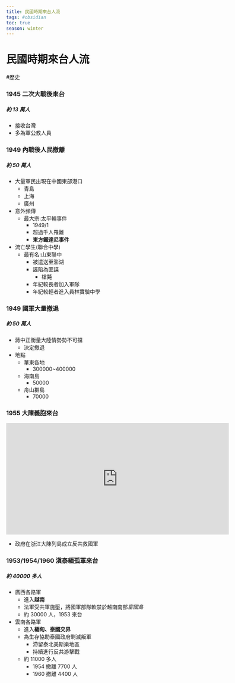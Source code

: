 ```yaml
---
title: 民國時期來台人流
tags: #obsidian
toc: true
season: winter
---
```

# 民國時期來台人流
#歷史

### 1945 二次大戰後來台
##### 約 13 萬人
- 接收台灣
- 多為軍公教人員

### 1949 內戰後人民撤離
##### 約 50 萬人
- 大量軍民出現在中國東部港口
    - 青島
    - 上海
    - 廣州
- 意外頻傳
    - 最大宗:太平輪事件
        - 1949/1
        - 超過千人罹難
        - **東方鐵達尼事件**
- 流亡學生(聯合中學)
    - 最有名:山東聯中
        - 被遣送至澎湖
        - 誣陷為匪諜
            - 槍斃
        - 年紀較長者加入軍隊
        - 年紀較輕者進入員林實驗中學

### 1949 國軍大量撤退
##### 約 50 萬人
- 蔣中正衡量大陸情勢勢不可擋
    - 決定撤退
- 地點
    - 華東各地
        - 300000~400000
    - 海南島
        - 50000
    - 舟山群島
        - 70000

### 1955 大陳義胞來台
<iframe src="https://www.google.com/maps/embed?pb=!1m18!1m12!1m3!1d360948.15740301803!2d121.56396254974304!3d28.632022812094263!2m3!1f0!2f0!3f0!3m2!1i1024!2i768!4f13.1!3m3!1m2!1s0x3451c2c9607e31ed%3A0x68a133ea2c982e68!2z5LiA5rGf5bGx5bO2!5e0!3m2!1szh-TW!2stw!4v1633786708394!5m2!1szh-TW!2stw" width="600" height="300" style="border:0;" allowfullscreen="" loading="lazy"></iframe>
<br>

- 政府在浙江大陳列島成立反共救國軍

### 1953/1954/1960 滇泰緬孤軍來台
##### 約 40000 多人
- 廣西各路軍
    - 進入**越南**
    - 法軍受共軍施壓，將國軍部隊軟禁於越南南部*富國島*
    - 約 30000 人，1953 來台
- 雲南各路軍
    - 進入**緬甸、泰國交界**
    - 為生存協助泰國政府剿滅叛軍
        - 滯留泰北美斯樂地區
        - 持續進行反共游擊戰
    - 約 11000 多人
        - 1954 撤離 7700 人
        - 1960 撤離 4400 人



